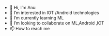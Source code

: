 - 👋 Hi, I’m Anu
- 👀 I’m interested in IOT /Android technologies
- 🌱 I’m currently learning ML
- 💞️ I’m looking to collaborate on ML,Android ,IOT
- 📫 How to reach me 

<!---
anuandriesz/anuandriesz is a ✨ special ✨ repository because its `README.md` (this file) appears on your GitHub profile.
You can click the Preview link to take a look at your changes.
--->
